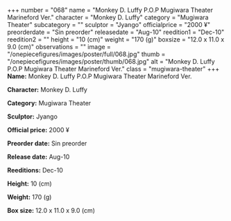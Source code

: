+++
number = "068"
name = "Monkey D. Luffy P.O.P Mugiwara Theater Marineford Ver."
character = "Monkey D. Luffy"
category = "Mugiwara Theater"
subcategory = ""
sculptor = "Jyango"
officialprice = "2000 ¥"
preorderdate = "Sin preorder"
releasedate = "Aug-10"
reedition1 = "Dec-10"
reedition2 = ""
height = "10 (cm)"
weight = "170 (g)"
boxsize = "12.0 x 11.0 x 9.0 (cm)"
observations = ""
image = "/onepiecefigures/images/poster/full/068.jpg"
thumb = "/onepiecefigures/images/poster/thumb/068.jpg"
alt = "Monkey D. Luffy P.O.P Mugiwara Theater Marineford Ver."
class = "mugiwara-theater"
+++
**Name:** Monkey D. Luffy P.O.P Mugiwara Theater Marineford Ver.

**Character:** Monkey D. Luffy

**Category:** Mugiwara Theater 

**Sculptor:** Jyango

**Official price:** 2000 ¥

**Preorder date:** Sin preorder

**Release date:** Aug-10

**Reeditions:** Dec-10

**Height:** 10 (cm)

**Weight:** 170 (g)

**Box size:** 12.0 x 11.0 x 9.0 (cm)



